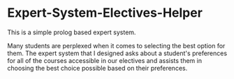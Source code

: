 # Expert-System-Electives-Helper
This is a simple prolog based expert system.

Many students are perplexed when it comes to selecting the best option for them. The expert system that I designed asks about a student's preferences for all of the courses accessible in our electives and assists them in choosing the best choice possible based on their preferences.
